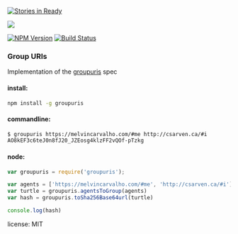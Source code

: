 [![Stories in Ready](https://badge.waffle.io/melvincarvalho/groupuris.png?label=ready&title=Ready)](https://waffle.io/melvincarvalho/groupuris)

<a href="https://nodei.co/npm/groupuris/"><img src="https://nodei.co/npm/groupuris.png?downloads=true"></a>

[![NPM Version](https://img.shields.io/npm/v/groupuris.svg?style=flat)](https://npm.im/groupuris)
[![Build Status](https://travis-ci.org/melvincarvalho/groupuris.svg?branch=master)](https://travis-ci.org/melvincarvalho/groupuris)


### Group URIs

Implementation of the [groupuris](
https://solid-live.github.io/specs/groupuris/) spec

#### install:
```bash
npm install -g groupuris
```

#### commandline:
```bash
$ groupuris https://melvincarvalho.com/#me http://csarven.ca/#i
AO8kEF3c6teJ0n8fJ20_JZEosg4klzFF2vQOf-pTzkg
```

#### node:
```js
var groupuris = require('groupuris');

var agents = ['https://melvincarvalho.com/#me', 'http://csarven.ca/#i']
var turtle = groupuris.agentsToGroup(agents)
var hash = groupuris.toSha256Base64url(turtle)

console.log(hash)
```

license:
  MIT
